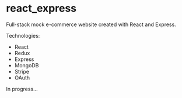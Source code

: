 # react_express

Full-stack mock e-commerce website created with React and Express.

Technologies:

- React
- Redux
- Express
- MongoDB
- Stripe
- OAuth

In progress...



